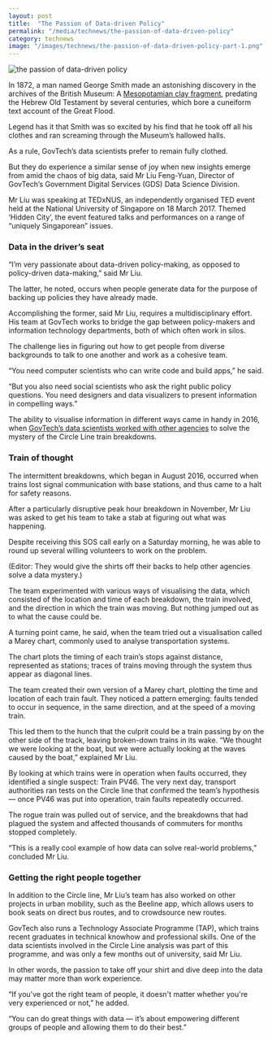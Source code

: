 ```yaml
---
layout: post
title:  "The Passion of Data-driven Policy"
permalink: "/media/technews/the-passion-of-data-driven-policy"
category: technews
image: "/images/technews/the-passion-of-data-driven-policy-part-1.png"
---
```


![the passion of data-driven policy]({{site.baseurl}}/images/technews/the-passion-of-data-driven-policy-part-1.png)

In 1872, a man named George Smith made an astonishing discovery in the archives of the British Museum: A [Mesopotamian clay fragment](http://www.bbc.co.uk/ahistoryoftheworld/objects/GOe8Mt6vRdSNcg-yeivrEA), predating the Hebrew Old Testament by several centuries, which bore a cuneiform text account of the Great Flood.

Legend has it that Smith was so excited by his find that he took off all his clothes and ran screaming through the Museum’s hallowed halls.

As a rule, GovTech’s data scientists prefer to remain fully clothed.

But they do experience a similar sense of joy when new insights emerge from amid the chaos of big data, said Mr Liu Feng-Yuan, Director of GovTech’s Government Digital Services (GDS) Data Science Division.

Mr Liu was speaking at TEDxNUS, an independently organised TED event held at the National University of Singapore on 18 March 2017. Themed ‘Hidden City’, the event featured talks and performances on a range of “uniquely Singaporean” issues.

### **Data in the driver’s seat**
“I’m very passionate about data-driven policy-making, as opposed to policy-driven data-making,” said Mr Liu.

The latter, he noted, occurs when people generate data for the purpose of backing up policies they have already made.

Accomplishing the former, said Mr Liu, requires a multidisciplinary effort. His team at GovTech works to bridge the gap between policy-makers and information technology departments, both of which often work in silos.

The challenge lies in figuring out how to get people from diverse backgrounds to talk to one another and work as a cohesive team.

“You need computer scientists who can write code and build apps,” he said.

“But you also need social scientists who ask the right public policy questions. You need designers and data visualizers to present information in compelling ways.”

The ability to visualise information in different ways came in handy in 2016, when [GovTech’s data scientists worked with other agencies](https://blog.data.gov.sg/how-we-caught-the-circle-line-rogue-train-with-data-79405c86ab6a) to solve the mystery of the Circle Line train breakdowns.

### **Train of thought**
The intermittent breakdowns, which began in August 2016, occurred when trains lost signal communication with base stations, and thus came to a halt for safety reasons.

After a particularly disruptive peak hour breakdown in November, Mr Liu was asked to get his team to take a stab at figuring out what was happening.

Despite receiving this SOS call early on a Saturday morning, he was able to round up several willing volunteers to work on the problem.

(Editor: They would give the shirts off their backs to help other agencies solve a data mystery.)

The team experimented with various ways of visualising the data, which consisted of the location and time of each breakdown, the train involved, and the direction in which the train was moving. But nothing jumped out as to what the cause could be.  

A turning point came, he said, when the team tried out a visualisation called a Marey chart, commonly used to analyse transportation systems.

The chart plots the timing of each train’s stops against distance, represented as stations; traces of trains moving through the system thus appear as diagonal lines.

The team created their own version of a Marey chart, plotting the time and location of each train fault. They noticed a pattern emerging: faults tended to occur in sequence, in the same direction, and at the speed of a moving train.

This led them to the hunch that the culprit could be a train passing by on the other side of the track, leaving broken-down trains in its wake. “We thought we were looking at the boat, but we were actually looking at the waves caused by the boat,” explained Mr Liu.

By looking at which trains were in operation when faults occurred, they identified a single suspect: Train PV46. The very next day, transport authorities ran tests on the Circle line that confirmed the team’s hypothesis — once PV46 was put into operation, train faults repeatedly occurred.

The rogue train was pulled out of service, and the breakdowns that had plagued the system and affected thousands of commuters for months stopped completely.

“This is a really cool example of how data can solve real-world problems,” concluded Mr Liu.

### **Getting the right people together**
In addition to the Circle line, Mr Liu’s team has also worked on other projects in urban mobility, such as the Beeline app, which allows users to book seats on direct bus routes, and to crowdsource new routes.

GovTech also runs a Technology Associate Programme (TAP), which trains recent graduates in technical knowhow and professional skills. One of the data scientists involved in the Circle Line analysis was part of this programme, and was only a few months out of university, said Mr Liu.

In other words, the passion to take off your shirt and dive deep into the data may matter more than work experience.

“If you've got the right team of people, it doesn't matter whether you're very experienced or not,” he added.

“You can do great things with data — it’s about empowering different groups of people and allowing them to do their best.”
